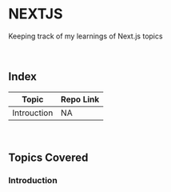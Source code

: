 # NEXTJS
Keeping track of my learnings of Next.js topics

<br>

## Index

| Topic | Repo Link |
| ----- | ----- |
| Introuction| NA |

<br>

## Topics Covered

### Introduction
